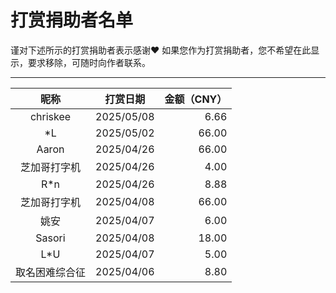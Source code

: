 # 打赏捐助者名单
谨对下述所示的打赏捐助者表示感谢❤
如果您作为打赏捐助者，您不希望在此显示，要求移除，可随时向作者联系。

---

|昵称   |打赏日期  |金额（CNY）|
|:-----:|:--------:|----------:|
|chriskee|2025/05/08|6.66|
|*L|2025/05/02|66.00|
|Aaron|2025/04/26|66.00|
|芝加哥打字机|2025/04/26|4.00|
|R*n|2025/04/26|8.88|
|芝加哥打字机|2025/04/08|66.00|
|姚安|2025/04/07|6.00|
|Sasori|2025/04/08|18.00|
|L*U|2025/04/07|5.00|
|取名困难综合征|2025/04/06|8.80|
